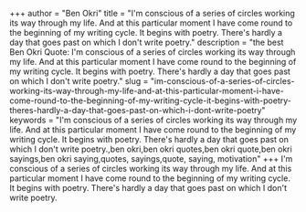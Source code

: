 +++
author = "Ben Okri"
title = "I'm conscious of a series of circles working its way through my life. And at this particular moment I have come round to the beginning of my writing cycle. It begins with poetry. There's hardly a day that goes past on which I don't write poetry."
description = "the best Ben Okri Quote: I'm conscious of a series of circles working its way through my life. And at this particular moment I have come round to the beginning of my writing cycle. It begins with poetry. There's hardly a day that goes past on which I don't write poetry."
slug = "im-conscious-of-a-series-of-circles-working-its-way-through-my-life-and-at-this-particular-moment-i-have-come-round-to-the-beginning-of-my-writing-cycle-it-begins-with-poetry-theres-hardly-a-day-that-goes-past-on-which-i-dont-write-poetry"
keywords = "I'm conscious of a series of circles working its way through my life. And at this particular moment I have come round to the beginning of my writing cycle. It begins with poetry. There's hardly a day that goes past on which I don't write poetry.,ben okri,ben okri quotes,ben okri quote,ben okri sayings,ben okri saying,quotes, sayings,quote, saying, motivation"
+++
I'm conscious of a series of circles working its way through my life. And at this particular moment I have come round to the beginning of my writing cycle. It begins with poetry. There's hardly a day that goes past on which I don't write poetry.

